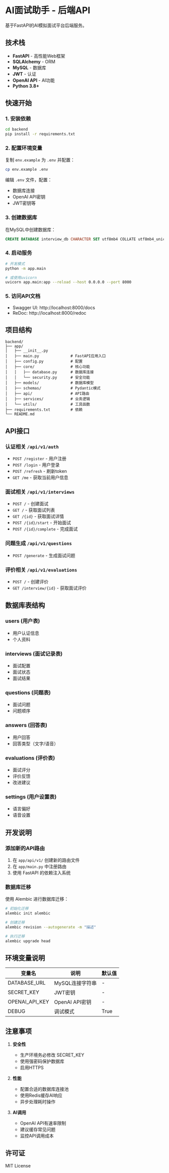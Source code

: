 # AI面试助手 - 后端API

基于FastAPI的AI模拟面试平台后端服务。

## 技术栈

- **FastAPI** - 高性能Web框架
- **SQLAlchemy** - ORM
- **MySQL** - 数据库
- **JWT** - 认证
- **OpenAI API** - AI功能
- **Python 3.8+**

## 快速开始

### 1. 安装依赖

```bash
cd backend
pip install -r requirements.txt
```

### 2. 配置环境变量

复制 `env.example` 为 `.env` 并配置：

```bash
cp env.example .env
```

编辑 `.env` 文件，配置：
- 数据库连接
- OpenAI API密钥
- JWT密钥等

### 3. 创建数据库

在MySQL中创建数据库：

```sql
CREATE DATABASE interview_db CHARACTER SET utf8mb4 COLLATE utf8mb4_unicode_ci;
```

### 4. 启动服务

```bash
# 开发模式
python -m app.main

# 或使用uvicorn
uvicorn app.main:app --reload --host 0.0.0.0 --port 8000
```

### 5. 访问API文档

- Swagger UI: http://localhost:8000/docs
- ReDoc: http://localhost:8000/redoc

## 项目结构

```
backend/
├── app/
│   ├── __init__.py
│   ├── main.py              # FastAPI应用入口
│   ├── config.py            # 配置
│   ├── core/                # 核心功能
│   │   ├── database.py      # 数据库连接
│   │   └── security.py      # 安全功能
│   ├── models/              # 数据库模型
│   ├── schemas/             # Pydantic模式
│   ├── api/                 # API路由
│   ├── services/            # 业务逻辑
│   └── utils/               # 工具函数
├── requirements.txt         # 依赖
└── README.md
```

## API接口

### 认证相关 `/api/v1/auth`
- `POST /register` - 用户注册
- `POST /login` - 用户登录
- `POST /refresh` - 刷新token
- `GET /me` - 获取当前用户信息

### 面试相关 `/api/v1/interviews`
- `POST /` - 创建面试
- `GET /` - 获取面试列表
- `GET /{id}` - 获取面试详情
- `POST /{id}/start` - 开始面试
- `POST /{id}/complete` - 完成面试

### 问题生成 `/api/v1/questions`
- `POST /generate` - 生成面试问题

### 评价相关 `/api/v1/evaluations`
- `POST /` - 创建评价
- `GET /interview/{id}` - 获取面试评价

## 数据库表结构

### users (用户表)
- 用户认证信息
- 个人资料

### interviews (面试记录表)
- 面试配置
- 面试状态
- 面试结果

### questions (问题表)
- 面试问题
- 问题顺序

### answers (回答表)
- 用户回答
- 回答类型（文字/语音）

### evaluations (评价表)
- 面试评分
- 评价反馈
- 改进建议

### settings (用户设置表)
- 语言偏好
- 语音设置

## 开发说明

### 添加新的API路由

1. 在 `app/api/v1/` 创建新的路由文件
2. 在 `app/main.py` 中注册路由
3. 使用 FastAPI 的依赖注入系统

### 数据库迁移

使用 Alembic 进行数据库迁移：

```bash
# 初始化迁移
alembic init alembic

# 创建迁移
alembic revision --autogenerate -m "描述"

# 执行迁移
alembic upgrade head
```

## 环境变量说明

| 变量名 | 说明 | 默认值 |
|--------|------|--------|
| DATABASE_URL | MySQL连接字符串 | - |
| SECRET_KEY | JWT密钥 | - |
| OPENAI_API_KEY | OpenAI API密钥 | - |
| DEBUG | 调试模式 | True |

## 注意事项

1. **安全性**
   - 生产环境务必修改 SECRET_KEY
   - 使用强密码保护数据库
   - 启用HTTPS

2. **性能**
   - 配置合适的数据库连接池
   - 使用Redis缓存AI响应
   - 异步处理耗时操作

3. **AI调用**
   - OpenAI API有速率限制
   - 建议缓存常见问题
   - 监控API调用成本

## 许可证

MIT License





